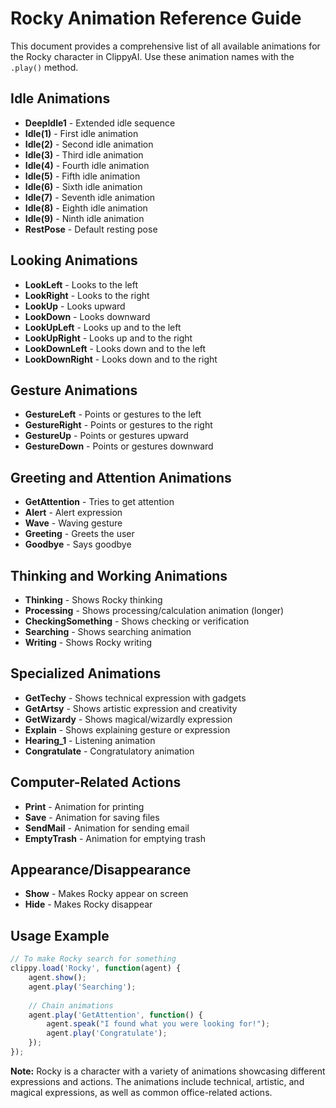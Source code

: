 # Rocky Animation Reference Guide

This document provides a comprehensive list of all available animations for the Rocky character in ClippyAI. Use these animation names with the `.play()` method.

## Idle Animations
- **DeepIdle1** - Extended idle sequence
- **Idle(1)** - First idle animation
- **Idle(2)** - Second idle animation
- **Idle(3)** - Third idle animation
- **Idle(4)** - Fourth idle animation
- **Idle(5)** - Fifth idle animation
- **Idle(6)** - Sixth idle animation
- **Idle(7)** - Seventh idle animation
- **Idle(8)** - Eighth idle animation
- **Idle(9)** - Ninth idle animation
- **RestPose** - Default resting pose

## Looking Animations
- **LookLeft** - Looks to the left
- **LookRight** - Looks to the right
- **LookUp** - Looks upward
- **LookDown** - Looks downward
- **LookUpLeft** - Looks up and to the left
- **LookUpRight** - Looks up and to the right
- **LookDownLeft** - Looks down and to the left
- **LookDownRight** - Looks down and to the right

## Gesture Animations
- **GestureLeft** - Points or gestures to the left
- **GestureRight** - Points or gestures to the right
- **GestureUp** - Points or gestures upward
- **GestureDown** - Points or gestures downward

## Greeting and Attention Animations
- **GetAttention** - Tries to get attention
- **Alert** - Alert expression
- **Wave** - Waving gesture
- **Greeting** - Greets the user
- **Goodbye** - Says goodbye

## Thinking and Working Animations
- **Thinking** - Shows Rocky thinking
- **Processing** - Shows processing/calculation animation (longer)
- **CheckingSomething** - Shows checking or verification
- **Searching** - Shows searching animation
- **Writing** - Shows Rocky writing

## Specialized Animations
- **GetTechy** - Shows technical expression with gadgets
- **GetArtsy** - Shows artistic expression and creativity
- **GetWizardy** - Shows magical/wizardly expression
- **Explain** - Shows explaining gesture or expression
- **Hearing_1** - Listening animation
- **Congratulate** - Congratulatory animation

## Computer-Related Actions
- **Print** - Animation for printing
- **Save** - Animation for saving files
- **SendMail** - Animation for sending email
- **EmptyTrash** - Animation for emptying trash

## Appearance/Disappearance
- **Show** - Makes Rocky appear on screen
- **Hide** - Makes Rocky disappear

## Usage Example
```javascript
// To make Rocky search for something
clippy.load('Rocky', function(agent) {
    agent.show();
    agent.play('Searching');
    
    // Chain animations
    agent.play('GetAttention', function() {
        agent.speak("I found what you were looking for!");
        agent.play('Congratulate');
    });
});
```

**Note:** Rocky is a character with a variety of animations showcasing different expressions and actions. The animations include technical, artistic, and magical expressions, as well as common office-related actions.